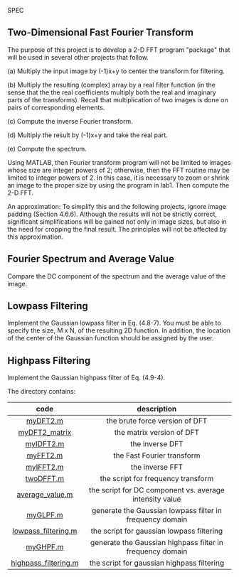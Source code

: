 SPEC

## Two-Dimensional Fast Fourier Transform   

The purpose of this project is to develop a 2-D FFT program "package" that will be used in several other projects that follow.

(a) Multiply the input image by (-1)x+y to center the transform for filtering.

(b) Multiply the resulting (complex) array by a real filter function (in the sense that the the real coefficients multiply both the real and imaginary parts of the transforms).  Recall that multiplication of two images is done on pairs of corresponding elements.

(c) Compute the inverse Fourier transform.

(d) Multiply the result by (-1)x+y and take the real part.

(e) Compute the spectrum.

Using MATLAB, then Fourier transform program will not be limited to images whose size are integer powers of 2; otherwise, then the FFT routine may be limited to integer powers of 2.  In this case, it is necessary to zoom or shrink an image to the proper size by using the program in lab1. Then compute the 2-D FFT.

An approximation:  To simplify this and the following projects, ignore image padding (Section 4.6.6).  Although the results will not be strictly correct, significant simplifications will be gained not only in image sizes, but also in the need for cropping the final result. The principles will not be affected by this approximation.

## Fourier Spectrum and Average Value  

Compare the DC component of the spectrum and the average value of the image.
 
## Lowpass Filtering   

Implement the Gaussian lowpass filter in Eq. (4.8-7).  You must be able to specify the size, M x N, of the resulting 2D function.  In addition, the location of the center of the Gaussian function should be assigned by the user.

## Highpass Filtering   

Implement the Gaussian highpass filter of Eq. (4.9-4).

The directory contains:

| code | description |
| :----: | :----: |
| [myDFT2.m](https://github.com/luzhoutao/Digital-image-processing/blob/master/03-frequency%20transform/myDFT2.m) | the brute force version of DFT |
| [myDFT2_matrix](https://github.com/luzhoutao/Digital-image-processing/blob/master/03-frequency%20transform/myDFT2_matrix.m) | the matrix version of DFT |
| [myIDFT2.m](https://github.com/luzhoutao/Digital-image-processing/blob/master/03-frequency%20transform/myIDFT2.m) | the inverse DFT |
| [myFFT2.m](https://github.com/luzhoutao/Digital-image-processing/blob/master/03-frequency%20transform/myFFT2.m) | the Fast Fourier transform |
| [myIFFT2.m](https://github.com/luzhoutao/Digital-image-processing/blob/master/03-frequency%20transform/myIFFT2.m) | the inverse FFT |
| [twoDFFT.m](https://github.com/luzhoutao/Digital-image-processing/blob/master/03-frequency%20transform/twoDFFT.m) | the script for frequency transform |
| [average_value.m](https://github.com/luzhoutao/Digital-image-processing/blob/master/03-frequency%20transform/average_value.m) | the script for DC component vs. average intensity value |
| [myGLPF.m](https://github.com/luzhoutao/Digital-image-processing/blob/master/03-frequency%20transform/myGLPF.m) | generate the Gaussian lowpass filter in frequency domain |
| [lowpass_filtering.m](https://github.com/luzhoutao/Digital-image-processing/blob/master/03-frequency%20transform/lowpass_filtering.m) | the script for gaussian lowpass filtering |
| [myGHPF.m](https://github.com/luzhoutao/Digital-image-processing/blob/master/03-frequency%20transform/myGHPF.m) | generate the Gaussian highpass filter in frequency domain |
| [highpass_filtering.m](https://github.com/luzhoutao/Digital-image-processing/blob/master/03-frequency%20transform/highpass_filtering.m) | the script for gaussian highpass filtering |
